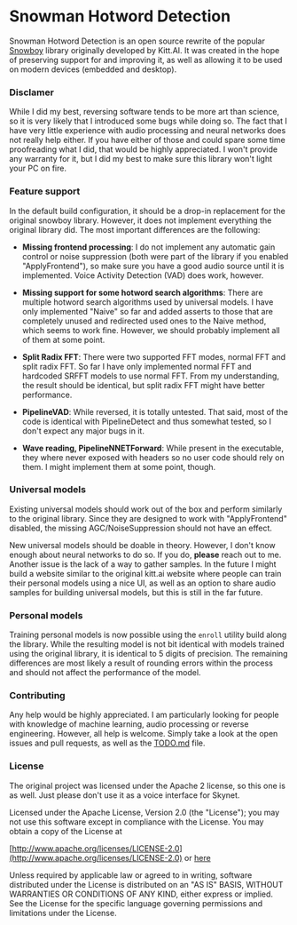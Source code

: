 # Snowman Hotword Detection

Snowman Hotword Detection is an open source rewrite of the popular
[Snowboy](https://github.com/Kitt-AI/snowboy/) library originally developed by Kitt.AI.
It was created in the hope of preserving support for and improving it, as well as allowing
it to be used on modern devices (embedded and desktop).

### Disclamer

While I did my best, reversing software tends to be more art than science, so it is
very likely that I introduced some bugs while doing so. The fact that I have very little
experience with audio processing and neural networks does not really help either. If you have
either of those and could spare some time proofreading what I did, that would be highly
appreciated. I won't provide any warranty for it, but I did my best to make sure this library
won't light your PC on fire.

### Feature support

In the default build configuration, it should be a drop-in replacement for the original snowboy
library. However, it does not implement everything the original library did. The most important
differences are the following:

- **Missing frontend processing**:
  I do not implement any automatic gain control or noise suppression (both were part of the
  library if you enabled "ApplyFrontend"), so make sure you have a good audio source until it
  is implemented. Voice Activity Detection (VAD) does work, however.

- **Missing support for some hotword search algorithms**:
  There are multiple hotword search algorithms used by universal models. I have only implemented
  "Naive" so far and added asserts to those that are completely unused and redirected used ones to
  the Naive method, which seems to work fine. However, we should probably implement all of them at
  some point.

- **Split Radix FFT**:
  There were two supported FFT modes, normal FFT and split radix FFT. So far I have only implemented
  normal FFT and hardcoded SRFFT models to use normal FFT. From my understanding, the result should
  be identical, but split radix FFT might have better performance.

- **PipelineVAD**:
  While reversed, it is totally untested. That said, most of the code is identical with PipelineDetect
  and thus somewhat tested, so I don't expect any major bugs in it.

- **Wave reading, PipelineNNETForward**:
  While present in the executable, they where never exposed with headers so no user code should
  rely on them. I might implement them at some point, though.


### Universal models

Existing universal models should work out of the box and perform similarly to the original library.
Since they are designed to work with "ApplyFrontend" disabled, the missing AGC/NoiseSuppression
should not have an effect.

New universal models should be doable in theory. However, I don't know enough about neural networks
to do so. If you do, **please** reach out to me. Another issue is the lack of a way to gather samples.
In the future I might build a website similar to the original kitt.ai website where people can train
their personal models using a nice UI, as well as an option to share audio samples for building
universal models, but this is still in the far future.

### Personal models
Training personal models is now possible using the `enroll` utility build along the library. While the resulting model is not bit identical with models trained using the original library, it is identical to 5 digits of precision. The remaining differences are most likely a result of rounding errors within the process and should not affect the performance of the model.

### Contributing

Any help would be highly appreciated. I am particularly looking for people with knowledge of machine
learning, audio processing or reverse engineering. However, all help is welcome. Simply take a look
at the open issues and pull requests, as well as the [TODO.md](TODO.md) file.

### License

The original project was licensed under the Apache 2 license, so this one is as well.
Just please don't use it as a voice interface for Skynet.

Licensed under the Apache License, Version 2.0 (the "License");
you may not use this software except in compliance with the License.
You may obtain a copy of the License at

[http://www.apache.org/licenses/LICENSE-2.0](http://www.apache.org/licenses/LICENSE-2.0) or
[here](LICENSE.txt)

Unless required by applicable law or agreed to in writing, software
distributed under the License is distributed on an "AS IS" BASIS,
WITHOUT WARRANTIES OR CONDITIONS OF ANY KIND, either express or implied.
See the License for the specific language governing permissions and
limitations under the License.
